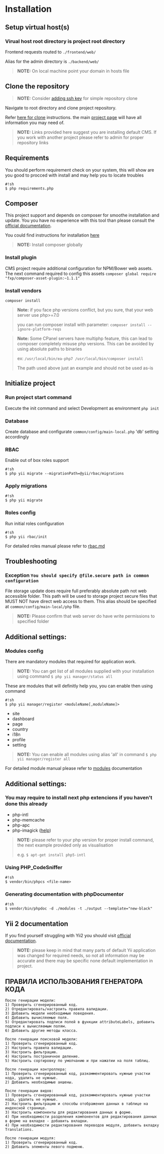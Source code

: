 Installation
============

## Setup virtual host(s)
### Virual host root directory is project root directory
Frontend requests routed to `./frontend/web/`

Alias for the admin directory is `./backend/web/`
> **NOTE:** On local machine point your domain in hosts file

## Clone the repository
> **NOTE:**
> Consider [adding ssh key](https://confluence.atlassian.com/bitbucket/set-up-an-ssh-key-728138079.html) for simple repository clone

Navigate to root directory and clone project repository.

Refer [here for clone](https://confluence.atlassian.com/bitbucket/clone-a-repository-223217891.html) instructions.
the main [project page](https://bitbucket.org/itmaster/our-cms/overview) will have all information you may need of.

> **NOTE:** Links provided here suggest you are installing default CMS. If you work with another project please refer to admin for proper repository links

## Requirements
You should perform requirement check on your system, this will show are you good to procced with install and may help you to locate troubles
```
#!sh
$ php requirements.php
```

## Composer
This project support and depends on composer for smoothe installation and update.
You you have no experience with this tool than please consult the [official documentation](https://getcomposer.org/doc/).

You could find instructions for installation [here](https://getcomposer.org/doc/00-intro.md)
> **NOTE:** Install composer globally

### Install plugin
CMS project require additional configuration for NPM/Bower web assets. The next command required to config this assets
`composer global require "fxp/composer-asset-plugin:~1.1.1"`
### Install vendors
`composer install`

> **Note:**
> if you face php versions conflict, but you sure, that your web server use php>=7.0
>
> you can run composer install with parameter: `composer install --ignore-platform-reqs`

> **Note:**
> Some CPanel servers have multiphp feature, this can lead to composer completely misuse php versions. This can be avoided by using absolute paths to binaries
>
> ex: `/usr/local/bin/ea-php7 /usr/local/bin/composer install`
>
> The path used above just an example and should not be used as-is

## Initialize project
### Run project start command
Execute the init command and select Development as environment
`php init`
### Database
Create database and configurate `common/config/main-local.php` 'db' setting accordingly
### RBAC
Enable out of box roles support

```
#!sh
$ php yii migrate --migrationPath=@yii/rbac/migrations
```

### Apply migrations
```
#!sh
$ php yii migrate
```
### Roles config
Run initial roles configuration
```
#!sh
$ php yii rbac/init
```
For detailed roles manual please refer to [rbac.md](rbac.md)

Troubleshooting
---------------

### Exception `You should specify @file.secure path in common configuration`
File storage update does require full preferably absolute path not web accessible folder. This path will be used to storage project secure files that MUST NOT have direct web access to them.
This alias should be specified at `common/config/main-local/php` file.

> **NOTE:** Please confirm that web server do have write permissions to specified folder

Additional settings:
--------------------

### Modules config
There are mandatory modules that required for application work.

> **NOTE:** You can get list of all modules supplied with your installation using command
> `$ php yii manager/status all`

These are modules that will definitly help you, you can enable then using command
```
#!sh
$ php yii manager/register <moduleName[,moduleName]>
```

* site
* dashboard
* page
* country
* i18n
* profile
* setting

> **NOTE:** You can enable all modules using alias 'all' in command
> `$ php yii manager/register all`

For detailed module manual please refer to [modules](modules.md) documentation

Additional settings:
--------------------
### You may require to install next php extencions if you haven't done this already
+ php-intl
+ php-memcache
+ php-apc
+ php-imagick ([help](http://firstwiki.ru/index.php/%D0%A3%D1%81%D1%82%D0%B0%D0%BD%D0%BE%D0%B2%D0%BA%D0%B0_Imagemagick))

> **NOTE:** please refer to your php version for proper install command, the next example provided only as visualisation
>
> e.g. `$ apt-get install php5-intl`

### Using PHP_CodeSniffer
```
#!sh
$ vendor/bin/phpcs <file-name>
```

### Generating documentation with phpDocumentor
```
#!sh
$ vendor/bin/phpdoc -d ./modules -t ./output --template="new-black"
```

## Yii 2 documentation
If you find yourself struggling with Yii2 you should visit [official documentation](http://www.yiiframework.com/doc-2.0/guide-index.html).
> **NOTE:** please keep in mind that many parts of default Yii application was changed for required needs,
> so not all information may be accurate and there may be specific none default implementation in project.

ПРАВИЛА ИСПОЛЬЗОВАНИЯ ГЕНЕРАТОРА КОДА
-------------------

```
После генирации модели:
1) Проверить сгенерированный код.
2) Отредактировать/настроить правила валидации.
3) Добавить модели необходимые поведения.
4) Добавить вычисляемые поля.
5) Отредактировать подписи полей в функции attributeLabels, добавить подписи к вычисляемым полям.
6) Добавить другие методы класса.

После генерации поисковой модели:
1) Проверить сгенерированный код.
2) Настроить правила валидации.
3) Настроить фильтрацию.
4) Настроить постраничное деление.
5) Настроить сортировку по умолчанию и при нажатии на поля таблиц.

После генерации контроллера:
1) Проверить сгенерированный код, разкомментировать нужные участки кода, удалить не нужные.
2) Добавить необходимые акшены.

После генерации видов:
1) Проверить сгенерированный код, разкомментировать нужные участки кода, удалить не нужные.
2) Настроить фильтрацию и способы отображения данных в таблице на индексной странице.
3) Настроить компоненты для редактирования данных в форме.
4) При необходимости разделения компонентов для редактирования данных в форме на вкладке - добавить вкладки.
4) При необходимости редактирования переводов модуля, добавить вкладку Translations.

После генирации модуля:
1) Проверить сгенерированный код.
2) Добавить элементы левого подменю.
```
